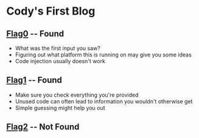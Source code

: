 # Cody's First Blog

## [Flag0](./flag0) -- Found

- What was the first input you saw?
- Figuring out what platform this is running on may give you some ideas
- Code injection usually doesn't work

## [Flag1](./flag1) -- Found

- Make sure you check everything you're provided
- Unused code can often lead to information you wouldn't otherwise get
- Simple guessing might help you out

## [Flag2](./flag2) -- Not Found
